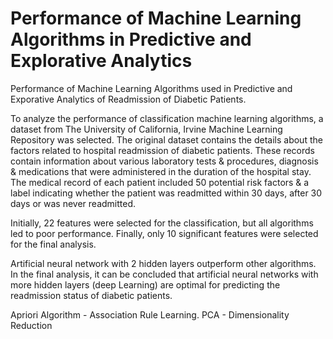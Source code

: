 # Performance of Machine Learning Algorithms in Predictive and Explorative Analytics

Performance of Machine Learning Algorithms used in Predictive  and Exporative Analytics of Readmission of Diabetic Patients.

To analyze the performance of classification machine learning algorithms, a dataset from The University of California, Irvine Machine Learning Repository was selected. The original dataset contains the details about the factors related to hospital readmission of diabetic patients. These records contain information about various laboratory tests & procedures, diagnosis & medications that were administered in the duration of the hospital stay. The medical record of each patient included 50 potential risk factors & a label indicating whether the patient was readmitted within 30 days, after 30 days or was never readmitted.

Initially, 22 features were selected for the classification, but all algorithms led to poor performance. Finally, only 10 significant features were selected for the final analysis.

Artificial neural network with 2 hidden layers outperform other algorithms. In the final analysis, it can be concluded that artificial neural networks with more hidden layers (deep Learning) are optimal for predicting the readmission status of diabetic patients.


Apriori Algorithm - Association Rule Learning. 
PCA - Dimensionality Reduction
